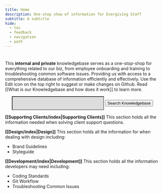 ```yaml
---
title: Home
description: One-stop show of information for Evergiving Staff
subtitle: A subtitle
hide:
  - toc
  - feedback
  - navigation
  - path
---
```

# 




This **internal and private** knowledgebase serves as a one-stop-shop for everything related to our biz, from employee onboarding and training to troubleshooting common software issues. Providing us with access to a comprehensive database of information efficiently and effectively. Use the Edit icon on the top right to suggest or make changes on Github. Read [[What is our Knowledgebase and how does it work]] to learn more.

<p>
<form style="text-align:center"> 
  <input type="text" id="form1" style="background-color:rgb(221,221,221); height:45px; padding-left:10px; width:300px;" /> 
  <button type="button" class="md-button md-button--primary"> Search Knowledgebase</button>
</form>
</p>



__[[Supporting Clients/index|Supporting Clients]]__
This section holds all the information needed when solving client support questions.

__[[Design/index|Design]]__
This section holds all the information for when dealing with design including:
- Brand Guidelines
- Styleguide

__[[Development/index|Development]]__
This section holds all the information developers may need including:
   - Coding Standards
   - Git Workflow
   - Troubleshooting Common Issues

